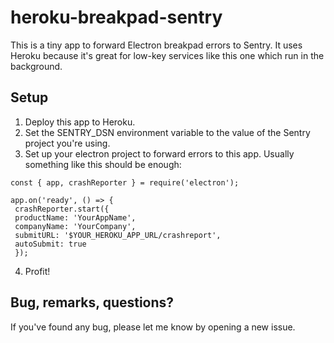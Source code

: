 # heroku-breakpad-sentry

This is a tiny app to forward Electron breakpad errors to Sentry. It uses Heroku because it's great for low-key services like this one which run in the background.

## Setup

1. Deploy this app to Heroku.
2. Set the SENTRY_DSN environment variable to the value of the Sentry project you're using.
3. Set up your electron project to forward errors to this app. Usually something like this should be enough:
```
const { app, crashReporter } = require('electron');

app.on('ready', () => {
 crashReporter.start({
 productName: 'YourAppName',
 companyName: 'YourCompany',
 submitURL: '$YOUR_HEROKU_APP_URL/crashreport',
 autoSubmit: true
 });
```
4. Profit!

## Bug, remarks, questions?

If you've found any bug, please let me know by opening a new issue.
